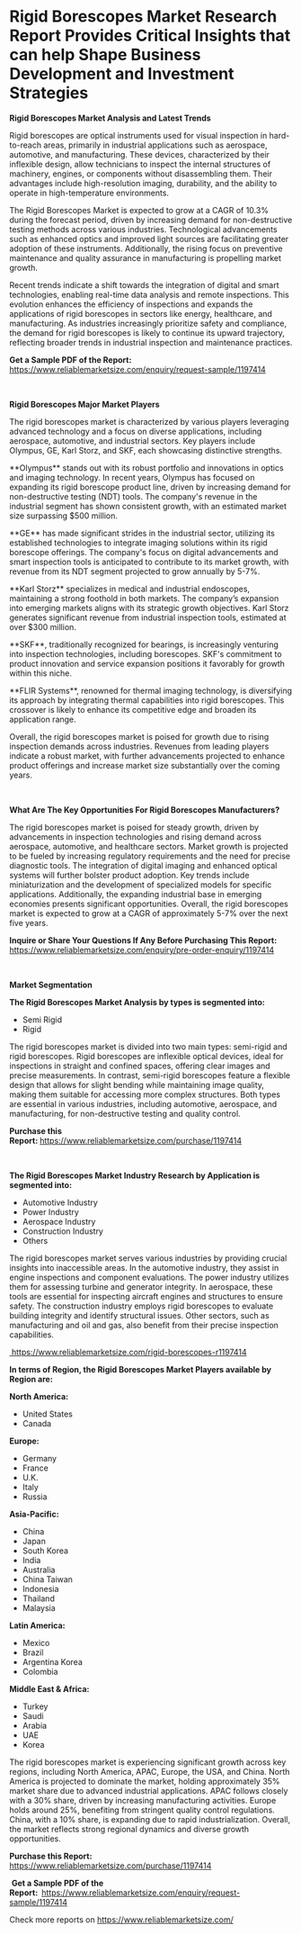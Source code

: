 <p><h1>Rigid Borescopes Market Research Report Provides Critical Insights that can help Shape Business Development and Investment Strategies</h1></p><p><strong>Rigid Borescopes Market Analysis and Latest Trends</strong></p>
<p><p>Rigid borescopes are optical instruments used for visual inspection in hard-to-reach areas, primarily in industrial applications such as aerospace, automotive, and manufacturing. These devices, characterized by their inflexible design, allow technicians to inspect the internal structures of machinery, engines, or components without disassembling them. Their advantages include high-resolution imaging, durability, and the ability to operate in high-temperature environments.</p><p>The Rigid Borescopes Market is expected to grow at a CAGR of 10.3% during the forecast period, driven by increasing demand for non-destructive testing methods across various industries. Technological advancements such as enhanced optics and improved light sources are facilitating greater adoption of these instruments. Additionally, the rising focus on preventive maintenance and quality assurance in manufacturing is propelling market growth.</p><p>Recent trends indicate a shift towards the integration of digital and smart technologies, enabling real-time data analysis and remote inspections. This evolution enhances the efficiency of inspections and expands the applications of rigid borescopes in sectors like energy, healthcare, and manufacturing. As industries increasingly prioritize safety and compliance, the demand for rigid borescopes is likely to continue its upward trajectory, reflecting broader trends in industrial inspection and maintenance practices.</p></p>
<p><strong>Get a Sample PDF of the Report:&nbsp;</strong> <a href="https://www.reliablemarketsize.com/enquiry/request-sample/1197414?utm_campaign=3029&utm_medium=2&utm_source=Github&utm_content=ia&utm_term=10042025&utm_id=rigid-borescopes">https://www.reliablemarketsize.com/enquiry/request-sample/1197414</a></p>
<p>&nbsp;</p>
<p><strong>Rigid Borescopes Major Market Players</strong></p>
<p><p>The rigid borescopes market is characterized by various players leveraging advanced technology and a focus on diverse applications, including aerospace, automotive, and industrial sectors. Key players include Olympus, GE, Karl Storz, and SKF, each showcasing distinctive strengths.</p><p>**Olympus** stands out with its robust portfolio and innovations in optics and imaging technology. In recent years, Olympus has focused on expanding its rigid borescope product line, driven by increasing demand for non-destructive testing (NDT) tools. The company's revenue in the industrial segment has shown consistent growth, with an estimated market size surpassing $500 million.</p><p>**GE** has made significant strides in the industrial sector, utilizing its established technologies to integrate imaging solutions within its rigid borescope offerings. The company's focus on digital advancements and smart inspection tools is anticipated to contribute to its market growth, with revenue from its NDT segment projected to grow annually by 5-7%.</p><p>**Karl Storz** specializes in medical and industrial endoscopes, maintaining a strong foothold in both markets. The company’s expansion into emerging markets aligns with its strategic growth objectives. Karl Storz generates significant revenue from industrial inspection tools, estimated at over $300 million.</p><p>**SKF**, traditionally recognized for bearings, is increasingly venturing into inspection technologies, including borescopes. SKF's commitment to product innovation and service expansion positions it favorably for growth within this niche.</p><p>**FLIR Systems**, renowned for thermal imaging technology, is diversifying its approach by integrating thermal capabilities into rigid borescopes. This crossover is likely to enhance its competitive edge and broaden its application range.</p><p>Overall, the rigid borescopes market is poised for growth due to rising inspection demands across industries. Revenues from leading players indicate a robust market, with further advancements projected to enhance product offerings and increase market size substantially over the coming years.</p></p>
<p>&nbsp;</p>
<p><strong>What Are The Key Opportunities For Rigid Borescopes Manufacturers?</strong></p>
<p><p>The rigid borescopes market is poised for steady growth, driven by advancements in inspection technologies and rising demand across aerospace, automotive, and healthcare sectors. Market growth is projected to be fueled by increasing regulatory requirements and the need for precise diagnostic tools. The integration of digital imaging and enhanced optical systems will further bolster product adoption. Key trends include miniaturization and the development of specialized models for specific applications. Additionally, the expanding industrial base in emerging economies presents significant opportunities. Overall, the rigid borescopes market is expected to grow at a CAGR of approximately 5-7% over the next five years.</p></p>
<p><strong>Inquire or Share Your Questions If Any Before Purchasing This Report:</strong> <a href="https://www.reliablemarketsize.com/enquiry/pre-order-enquiry/1197414?utm_campaign=3029&utm_medium=2&utm_source=Github&utm_content=ia&utm_term=10042025&utm_id=rigid-borescopes">https://www.reliablemarketsize.com/enquiry/pre-order-enquiry/1197414</a></p>
<p>&nbsp;</p>
<p><strong>Market Segmentation</strong></p>
<p><strong>The Rigid Borescopes Market Analysis by types is segmented into:</strong></p>
<p><ul><li>Semi Rigid</li><li>Rigid</li></ul></p>
<p><p>The rigid borescopes market is divided into two main types: semi-rigid and rigid borescopes. Rigid borescopes are inflexible optical devices, ideal for inspections in straight and confined spaces, offering clear images and precise measurements. In contrast, semi-rigid borescopes feature a flexible design that allows for slight bending while maintaining image quality, making them suitable for accessing more complex structures. Both types are essential in various industries, including automotive, aerospace, and manufacturing, for non-destructive testing and quality control.</p></p>
<p><strong>Purchase this Report:&nbsp;</strong><a href="https://www.reliablemarketsize.com/purchase/1197414?utm_campaign=3029&utm_medium=2&utm_source=Github&utm_content=ia&utm_term=10042025&utm_id=rigid-borescopes">https://www.reliablemarketsize.com/purchase/1197414</a></p>
<p>&nbsp;</p>
<p><strong>The Rigid Borescopes Market Industry Research by Application is segmented into:</strong></p>
<p><ul><li>Automotive Industry</li><li>Power Industry</li><li>Aerospace Industry</li><li>Construction Industry</li><li>Others</li></ul></p>
<p><p>The rigid borescopes market serves various industries by providing crucial insights into inaccessible areas. In the automotive industry, they assist in engine inspections and component evaluations. The power industry utilizes them for assessing turbine and generator integrity. In aerospace, these tools are essential for inspecting aircraft engines and structures to ensure safety. The construction industry employs rigid borescopes to evaluate building integrity and identify structural issues. Other sectors, such as manufacturing and oil and gas, also benefit from their precise inspection capabilities.</p></p>
<p><a href="https://www.reliablemarketsize.com/rigid-borescopes-r1197414?utm_campaign=3029&utm_medium=2&utm_source=Github&utm_content=ia&utm_term=10042025&utm_id=rigid-borescopes">&nbsp;https://www.reliablemarketsize.com/rigid-borescopes-r1197414</a></p>
<p><strong>In terms of Region, the Rigid Borescopes Market Players available by Region are:</strong></p>
<p>
    <p> <strong> North America: </strong>
        <ul>
            <li>United States</li>
            <li>Canada</li>
        </ul>
        </p> 
    <p> <strong> Europe: </strong>
        <ul>
            <li>Germany</li>
            <li>France</li>
            <li>U.K.</li>
            <li>Italy</li>
            <li>Russia</li>
        </ul>
        </p> 
    <p> <strong> Asia-Pacific: </strong>
        <ul>
            <li>China</li>
            <li>Japan</li>
            <li>South Korea</li>
            <li>India</li>
            <li>Australia</li>
            <li>China Taiwan</li>
            <li>Indonesia</li>
            <li>Thailand</li>
            <li>Malaysia</li>
        </ul>
        </p> 
    <p> <strong> Latin America: </strong>
        <ul>
            <li>Mexico</li>
            <li>Brazil</li>
            <li>Argentina Korea</li>
            <li>Colombia</li>
        </ul>
        </p> 
    <p> <strong> Middle East & Africa: </strong>
        <ul>
            <li>Turkey</li>
            <li>Saudi</li>
            <li>Arabia</li>
            <li>UAE</li>
            <li>Korea</li>
        </ul>
    </p>
    </p>
<p><p>The rigid borescopes market is experiencing significant growth across key regions, including North America, APAC, Europe, the USA, and China. North America is projected to dominate the market, holding approximately 35% market share due to advanced industrial applications. APAC follows closely with a 30% share, driven by increasing manufacturing activities. Europe holds around 25%, benefiting from stringent quality control regulations. China, with a 10% share, is expanding due to rapid industrialization. Overall, the market reflects strong regional dynamics and diverse growth opportunities.</p></p>
<p><strong>Purchase this Report: </strong><a href="https://www.reliablemarketsize.com/purchase/1197414?utm_campaign=3029&utm_medium=2&utm_source=Github&utm_content=ia&utm_term=10042025&utm_id=rigid-borescopes">https://www.reliablemarketsize.com/purchase/1197414</a></p>
<p>&nbsp;<strong>Get a Sample PDF of the Report:&nbsp;&nbsp;</strong><a href="https://www.reliablemarketsize.com/enquiry/request-sample/1197414?utm_campaign=3029&utm_medium=2&utm_source=Github&utm_content=ia&utm_term=10042025&utm_id=rigid-borescopes">https://www.reliablemarketsize.com/enquiry/request-sample/1197414</a></p>
<p><strong></strong></p>
<p>Check more reports on <a href="https://www.reliablemarketsize.com/?utm_campaign=3029&utm_medium=2&utm_source=Github&utm_content=ia&utm_term=10042025&utm_id=rigid-borescopes">https://www.reliablemarketsize.com/</a></p>